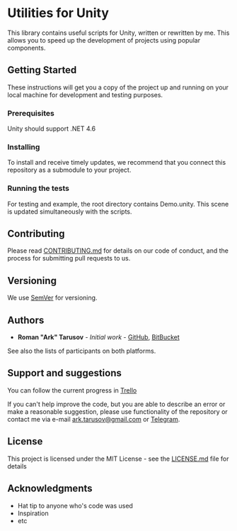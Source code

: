 # Utilities for Unity

This library contains useful scripts for Unity, written or rewritten by me.
This allows you to speed up the development of projects using popular components.

## Getting Started

These instructions will get you a copy of the project up and running on your local machine for development and testing purposes. 

### Prerequisites

Unity should support .NET 4.6

### Installing

To install and receive timely updates, we recommend that you connect this repository as a submodule to your project.

### Running the tests

For testing and example, the root directory contains Demo.unity.
This scene is updated simultaneously with the scripts.

## Contributing

Please read [CONTRIBUTING.md](https://bitbucket.org/snippets/ArkTarusov/reG7M6/contributing) for details on our code of conduct, and the process for submitting pull requests to us.

## Versioning

We use [SemVer](http://semver.org/) for versioning.

## Authors

* **Roman "Ark" Tarusov** - *Initial work* - [GitHub](https://github.com/ArkTarusov), [BitBucket](https://bitbucket.org/ArkTarusov)

See also the lists of participants on both platforms.

## Support and suggestions

You can follow the current progress in [Trello](https://trello.com/b/OG1o1WOs/)

If you can't help improve the code, but you are able to describe an error or make a reasonable suggestion, please use functionality of the repository or contact me via e-mail ark.tarusov@gmail.com or [Telegram](http://t.me/tarusov).

## License

This project is licensed under the MIT License - see the [LICENSE.md](LICENSE.md) file for details

## Acknowledgments

* Hat tip to anyone who's code was used
* Inspiration
* etc

